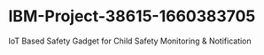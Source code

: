 # IBM-Project-38615-1660383705
IoT Based Safety Gadget for Child Safety Monitoring &amp; Notification
